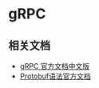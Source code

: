 # gRPC

## 相关文档

- [gRPC 官方文档中文版](http://doc.oschina.net/grpc)
- [Protobuf语法官方文档](https://developers.google.com/protocol-buffers/docs/proto3)

